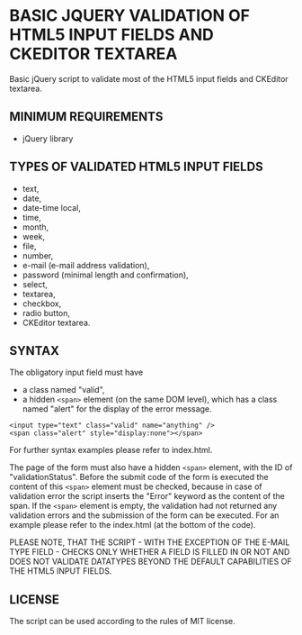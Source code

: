 # BASIC JQUERY VALIDATION OF HTML5 INPUT FIELDS AND CKEDITOR TEXTAREA

Basic jQuery script to validate most of the HTML5 input fields and CKEditor textarea.

## MINIMUM REQUIREMENTS

* jQuery library

## TYPES OF VALIDATED HTML5 INPUT FIELDS

* text,
* date,
* date-time local,
* time,
* month,
* week,
* file,
* number,
* e-mail (e-mail address validation),
* password (minimal length and confirmation),
* select,
* textarea,
* checkbox,
* radio button,
* CKEditor textarea.

## SYNTAX

The obligatory input field must have

* a class named "valid",
* a hidden ```<span>``` element (on the same DOM level), which has a class named "alert" for the display of the error message.

```
<input type="text" class="valid" name="anything" />
<span class="alert" style="display:none"></span>
```

For further syntax examples please refer to index.html.

The page of the form must also have a hidden ```<span>``` element, with the ID of "validationStatus". Before the submit code of the form is executed the content of this ```<span>``` element must be checked, because in case of validation error the script inserts the "Error" keyword as the content of the span.
If the ```<span>``` element is empty, the validation had not returned any validation errors and the submission of the form can be executed. For an example please refer to the index.html (at the bottom of the code).

PLEASE NOTE, THAT THE SCRIPT - WITH THE EXCEPTION OF THE E-MAIL TYPE FIELD - CHECKS ONLY WHETHER A FIELD IS FILLED IN OR NOT AND DOES NOT VALIDATE DATATYPES BEYOND THE DEFAULT CAPABILITIES OF THE HTML5 INPUT FIELDS.

## LICENSE

The script can be used according to the rules of MIT license.
